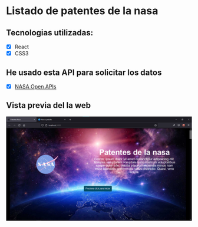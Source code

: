 # Listado de patentes de la nasa

## Tecnologias utilizadas:

- [x] React
- [x] CSS3

## He usado esta API para solicitar los datos

- [x] [NASA Open APIs](https://api.nasa.gov/ "NASA Open APIs")

## Vista previa del la web

![Vista Previa](./src/assets/vista-previa.png "Vista previa")

